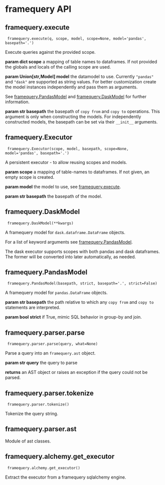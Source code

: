 # framequery API

##  framequery.execute
` framequery.execute(q, scope, model, scope=None, model='pandas', basepath='.')`

Execute queries against the provided scope.

**param dict scope** a mapping of table names to dataframes. If not provided the globals and
locals of the calling scope are used.

**param Union[str,Model] model** the datamodel to use. Currently `"pandas"` and `"dask"` are
supported as string values. For better customization create the model
instances independently and pass them as arguments.

See [framequery.PandasModel](#framequerypandasmodel) and [framequery.DaskModel](#framequerydaskmodel)
for further information.

**param str basepath** the basepath of `copy from` and `copy to` operations. This argument
is only when constructing the models. For independently constructed
models, the basepath can be set via their `__init__` arguments.



##  framequery.Executor
` framequery.Executor(scope, model, basepath, scope=None, model='pandas', basepath='.')`

A persistent executor - to allow reusing scopes and models.

**param scope** a mapping of table-names to dataframes. If not given, an empty scope
is created.

**param model** the model to use, see [framequery.execute](#framequeryexecute).

**param str basepath** the basepath of the model.



##  framequery.DaskModel
` framequery.DaskModel(**kwargs)`

A framequery model for `dask.dataframe.DataFrame` objects.

For a list of keyword arguments see [framequery.PandasModel](#framequerypandasmodel).

The dask executor supports scopes with both pandas and dask dataframes.
The former will be converted into later automatically, as needed.



##  framequery.PandasModel
` framequery.PandasModel(basepath, strict, basepath='.', strict=False)`

A framequery model for `pandas.DataFrame` objects.

**param str basepath** the path relative to which any `copy from` and `copy to` statements
are interpreted.

**param bool strict** if True, mimic SQL behavior in group-by and join.



##  framequery.parser.parse
` framequery.parser.parse(query, what=None)`

Parse a query into an `framequery.ast` object.

**param str query** the query to parse

**returns** an AST object or raises an exception if the query could not be parsed.



##  framequery.parser.tokenize
` framequery.parser.tokenize()`

Tokenize the query string.



##  framequery.parser.ast

Module of ast classes.



##  framequery.alchemy.get_executor
` framequery.alchemy.get_executor()`

Extract the executor from a framequery sqlalchemy engine.

